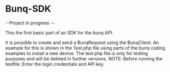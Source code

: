 # Bunq-SDK

--Project in progress --

This the first basic part of an SDK for the bunq API.

It is possible to create and send a BunqRequest using the BunqClient.
An example for this is shown in the Test.php file using parts of the bunq coding examples to install a new device.
The test.php file is only for testing purposes and will be deleted in further versions.
NOTE: Before running the testfile: Enter the login credentials and API key.